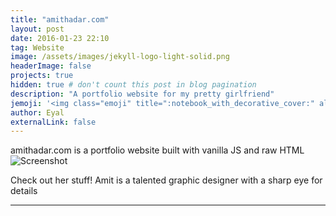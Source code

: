 ```yaml
---
title: "amithadar.com"
layout: post
date: 2016-01-23 22:10
tag: Website
image: /assets/images/jekyll-logo-light-solid.png
headerImage: false
projects: true
hidden: true # don't count this post in blog pagination
description: "A portfolio website for my pretty girlfriend"
jemoji: '<img class="emoji" title=":notebook_with_decorative_cover:" alt=":notebook_with_decorative_cover:" src="https://assets.github.com/images/icons/emoji/unicode/1f35c.png" height="20" width="20" align="absmiddle">'
author: Eyal
externalLink: false
---
```


amithadar.com is a portfolio website built with vanilla JS and raw HTML
![Screenshot](https://www.dropbox.com/s/lrjrl0cxxgu33es/2016-07-13_20-44-55.png?dl=0)

Check out her stuff! Amit is a talented graphic designer with a sharp eye for details


---
